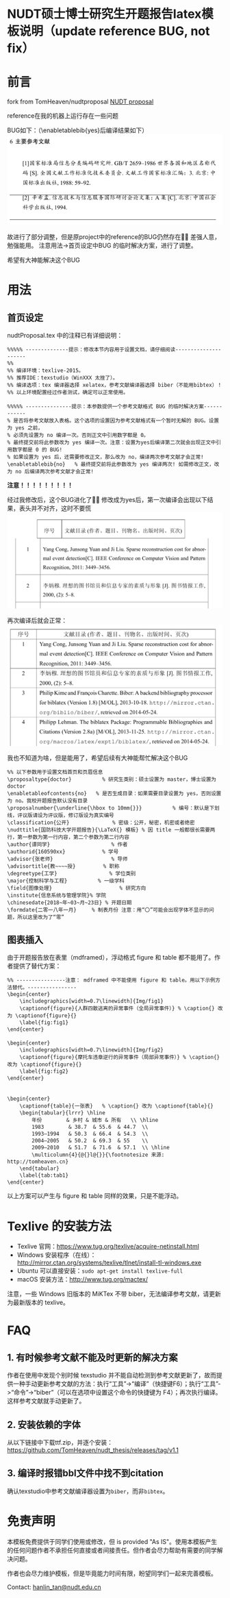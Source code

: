 # NUDT硕士博士研究生开题报告latex模板说明（update reference BUG, not fix）

# 前言

fork from TomHeaven/nudtproposal [NUDT proposal](https://github.com/TomHeaven/nudtproposal)

reference在我的机器上运行存在一些问题

BUG如下：（\enabletablebib{yes}后编译结果如下）
![refernce_bug](./Img/bug.png)

故进行了部分调整，但是原project中的reference的BUG仍然存在🤦‍♂️
差强人意，勉强能用。
注意用法->首页设定中BUG 的临时解决方案，进行了调整。

希望有大神能解决这个BUG

# 用法

## 首页设定

nudtProposal.tex 中的注释已有详细说明：
```
%%%%% --------------提示：修改本节内容用于设置文档，请仔细阅读---------------------
%% 
%% 编译环境：texlive-2015。
%% 推荐IDE：texstudio（WinXXX 太挫了）。
%% 编译选项：tex 编译器选择 xelatex，参考文献编译器选择 biber（不能用bibtex）！
%% 以上环境配置经过作者测试，确定可以正常使用。

%%%%% ---------------提示：本参数提供一个参考文献格式 BUG 的临时解决方案------------
% 是否将参考文献放入表格。这个选项的设置因为参考文献格式有一个暂时无解的 BUG。设置为 yes 之前，
% 必须先设置为 no 编译一次。否则正文中引用数字都是 0。
% 最终提交前将此参数改为 yes 编译一次。注意：设置为yes后编译第二次就会出现正文中引用数字都是 0 的 BUG!
% 如果设置为 yes 后，还需要修改正文，那么改为 no，编译两次参考文献才会正常!
\enabletablebib{no}   % 最终提交前将此参数改为 yes 编译两次! 如需修改正文，改为 no 后编译两次参考文献才会正常!
```
**注意！！！！！！！！！**

经过我修改后，这个BUG进化了🤦‍♂️
修改成为yes后，第一次编译会出现以下结果，表头并不对齐，这时不要慌
![refernce_bug](./Img/bug1.png)

再次编译后就会正常：
![refernce_bug](./Img/normal-new.png)

我也不知道为啥，但是能用了，希望后续有大神能帮忙解决这个BUG
```
%% 以下参数用于设置文档首页和页眉信息
\proposaltype{doctor}          % 研究生类别：硕士设置为 master，博士设置为 doctor
\enabletableofcontents{no}   % 是否生成目录：如果需要目录设置为 yes，否则设置为 no。我校开题报告默认没有目录
\proposalnumber{\underline{\hbox to 10mm{}}}          % 编号：默认是下划线，评议版请设为评议版，修订版设为真实编号
\classification{公开}              % 密级：公开，秘密，机密或者绝密
\nudttitle{国防科技大学开题报告}{\LaTeX{} 模板} % 因 title 一般都很长需要两行，第一参数为第一行内容，第二个参数为第二行内容
\author{谭同学}                    % 作者
\authorid{160590xx}            % 学号
\advisor{张老师}                   % 导师
\advisortitle{教~~~~授}         % 职称
\degreetype{工学}                 % 学位类别
\major{控制科学与工程}          % 一级学科
\field{图像处理}                      % 研究方向
\institute{信息系统与管理学院}% 学院
\chinesedate{2018~年~03~月~23日} % 开题日期
\formdate{二零一八年一月}     % 制表月份 注意：用“〇”可能会出现字体不显示的问题，所以这里改为了“零”
```

## 图表插入

由于开题报告放在表里（mdframed），浮动格式 figure 和 table 都不能用了。作者提供了替代方案：
```
%% ----------------注意： mdframed 中不能使用 figure 和 table。用以下示例方法替代。----------------
\begin{center}
	\includegraphics[width=0.7\linewidth]{Img/fig1}
	\captionof{figure}{人群四散逃离的异常事件（全局异常事件）} % \caption{} 改为 \captionof{figure}{}
	\label{fig:fig1}
\end{center}

\begin{center}
	\includegraphics[width=0.7\linewidth]{Img/fig2}
	\captionof{figure}{摩托车违章逆行的异常事件（局部异常事件）} % \caption{} 改为 \captionof{figure}{}
	\label{fig:fig2}
\end{center}


\begin{center}
	\captionof{table}{一张表}   % \caption{} 改为 \captionof{table}{}
	\begin{tabular}{lrrr} \hline
		年份        & 乡村 & 城市 & 所有   \\ \hline
		1983        & 38.7  & 55.6  & 44.7  \\
		1993–1994   & 50.3  & 66.4  & 54.3  \\
		2004–2005   & 50.2  & 69.3  & 55    \\
		2009–2010   & 51.7  & 71.6  & 57.1  \\ \hline
		\multicolumn{4}{@{}l@{}}{\footnotesize 来源: http://tomheaven.cn} 
	\end{tabular}
    \label{tab:tab1}
\end{center}
```
以上方案可以产生与 figure 和 table 同样的效果，只是不能浮动。

# Texlive 的安装方法

- Texlive 官网：<https://www.tug.org/texlive/acquire-netinstall.html>
- Windows 安装程序（在线）：<http://mirror.ctan.org/systems/texlive/tlnet/install-tl-windows.exe>
- Ubuntu 可以直接安装：`sudo apt-get install texlive-full`
- macOS 安装方法：<http://www.tug.org/mactex/>

注意，一些 Windows 旧版本的 MiKTex 不带 biber，无法编译参考文献，请更新为最新版本的 texlive。

# FAQ

## 1. 有时候参考文献不能及时更新的解决方案

作者在使用中发现个别时候 texstudio 并不能自动检测到参考文献更新了，故而提供一种手动更新参考文献的方法：执行“工具”->“编译”（快捷键F6）；执行“工具”->“命令”->“biber”（可以在选项中设置这个命令的快捷键为 F4）；再次执行编译。这样参考文献就手动更新了。


## 2. 安装依赖的字体

从以下链接中下载ttf.zip，并逐个安装： 
https://github.com/TomHeaven/nudt_thesis/releases/tag/v1.1

## 3. 编译时报错bbl文件中找不到citation
确认texstudio中参考文献编译器设置为`biber`，而非`bibtex`。

# 免责声明

本模板免费提供于同学们使用或修改，但 is provided "As IS"。使用本模板产生的任何问题作者不承担任何直接或者间接责任。但作者会尽力帮助有需要的同学解决问题。

作者也会尽力维护模板，但是毕竟能力时间有限，盼望同学们一起来完善模板。

Contact: hanlin_tan@nudt.edu.cn
